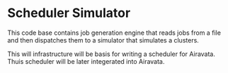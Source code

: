 # Scheduler Simulator
This code base contains job generation engine that reads jobs from a file and then dispatches them to a simulator that 
simulates a clusters.

This will infrastructure will be basis for writing a scheduler for Airavata. Thuis scheduler will be later integerated 
into Airavata.
